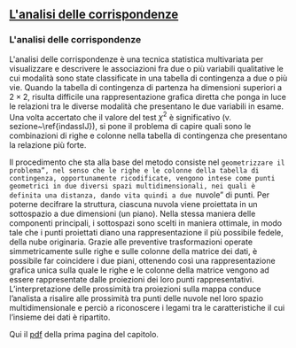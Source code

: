 ## [L'analisi delle corrispondenze](https://github.com/UniprJRC/DSconMATLAB/tree/main/matlabfiles/capCorrispondenze/Pagina1Corrispondenze.pdf) ##

### L'analisi delle corrispondenze ###


L'analisi delle corrispondenze è una tecnica statistica multivariata per visualizzare e descrivere le associazioni fra due o più variabili qualitative le cui modalità sono state classificate in una tabella di contingenza a due o più vie.
Quando la tabella di contingenza di partenza ha dimensioni superiori a $2 \times 2$, risulta difficile una rappresentazione grafica diretta che ponga in luce le relazioni tra le diverse modalità che presentano le due variabili in esame.
Una volta accertato che il valore del test $\chi^2$ è significativo (v. sezione~\ref{indassIJ}), si pone il problema di capire quali sono le combinazioni di righe e colonne nella tabella di contingenza che presentano la relazione più forte.

Il procedimento che sta alla base del metodo consiste nel ``geometrizzare il problema”, nel senso che le righe e le colonne della tabella di contingenza, opportunamente ricodificate, vengono intese come punti geometrici in due diversi
spazi multidimensionali, nei quali è definita una distanza, dando vita quindi
a due ``nuvole” di punti. Per poterne decifrare la struttura, ciascuna nuvola
viene proiettata in un sottospazio a due dimensioni (un piano). Nella stessa maniera delle componenti principali, i sottospazi
sono scelti in maniera ottimale, in modo tale che i punti proiettati diano
una rappresentazione il più possibile fedele, della nube originaria. Grazie
alle preventive trasformazioni operate simmetricamente sulle righe e sulle
colonne della matrice dei dati, è possibile far coincidere i due piani, ottenendo così una rappresentazione grafica unica sulla quale le righe e le colonne della matrice vengono ad essere rappresentate dalle proiezioni dei loro punti rappresentativi. L’interpretazione delle prossimità tra proiezioni sulla mappa conduce l’analista a risalire alle prossimità tra punti delle nuvole nel loro spazio
multidimensionale e perciò a riconoscere i legami tra le caratteristiche il cui
l’insieme dei dati è ripartito.



Qui il [pdf](https://github.com/UniprJRC/DSconMATLAB/tree/main/matlabfiles/capCorrispondenze/Pagina1Corrispondenze.pdf) della prima pagina del capitolo.

